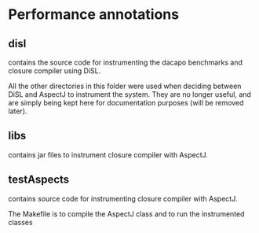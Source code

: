 # Performance annotations

## disl
contains the source code for instrumenting the dacapo benchmarks and closure compiler using DiSL.

All the other directories in this folder were used when deciding between DiSL and AspectJ to instrument the system. They are no longer useful, and are simply being kept here for documentation purposes (will be removed later).

## libs
contains jar files to instrument closure compiler with AspectJ.

## testAspects
contains source code for instrumenting closure compiler with AspectJ.

The Makefile is to compile the AspectJ class and to run the instrumented classes
